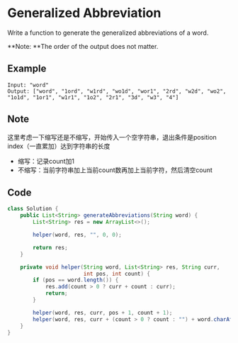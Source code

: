 # Generalized Abbreviation

Write a function to generate the generalized abbreviations of a word.

**Note: **The order of the output does not matter.

## **Example**

```
Input: "word"
Output: ["word", "1ord", "w1rd", "wo1d", "wor1", "2rd", "w2d", "wo2", "1o1d", "1or1", "w1r1", "1o2", "2r1", "3d", "w3", "4"]
```

## Note

这里考虑一下缩写还是不缩写，开始传入一个空字符串，退出条件是position index（一直累加）达到字符串的长度

* 缩写：记录count加1
* 不缩写：当前字符串加上当前count数再加上当前字符，然后清空count

## Code

```java
class Solution {
    public List<String> generateAbbreviations(String word) {
        List<String> res = new ArrayList<>();

        helper(word, res, "", 0, 0);

        return res;
    }

    private void helper(String word, List<String> res, String curr,
                        int pos, int count) {
        if (pos == word.length()) {
            res.add(count > 0 ? curr + count : curr);
            return;
        }

        helper(word, res, curr, pos + 1, count + 1);
        helper(word, res, curr + (count > 0 ? count : "") + word.charAt(pos), pos + 1, 0);
    }
}
```
